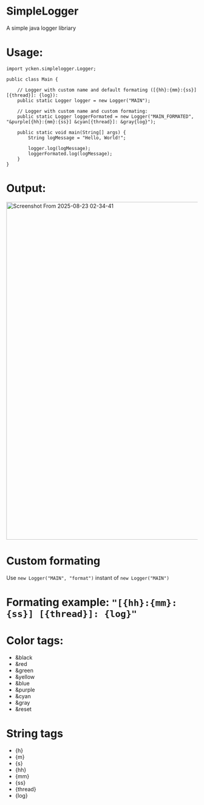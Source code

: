 # SimpleLogger
 A simple java logger libriary

# Usage:
```
import ycken.simplelogger.Logger;

public class Main {

    // Logger with custom name and default formating ([{hh}:{mm}:{ss}] [{thread}]: {log}):
    public static Logger logger = new Logger("MAIN");

    // Logger with custom name and custom formating:
    public static Logger loggerFormated = new Logger("MAIN_FORMATED", "&purple[{hh}:{mm}:{ss}] &cyan[{thread}]: &gray{log}");

    public static void main(String[] args) {
        String logMessage = "Hello, World!";

        logger.log(logMessage);
        loggerFormated.log(logMessage);
    }
}
```

# Output:
<img width="1660" height="890" alt="Screenshot From 2025-08-23 02-34-41" src="https://github.com/user-attachments/assets/a2268936-4b20-47e0-b1b0-5a3af770c268" />

# Custom formating
Use ```new Logger("MAIN", "format")``` instant of ```new Logger("MAIN")```
# Formating example: ```"[{hh}:{mm}:{ss}] [{thread}]: {log}"```
# Color tags:
- &black
- &red
- &green
- &yellow
- &blue
- &purple
- &cyan
- &gray
- &reset
# String tags
- {h}
- {m}
- {s}
- {hh}
- {mm}
- {ss}
- {thread}
- {log}
